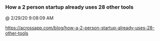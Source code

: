﻿

### How a 2 person startup already uses 28 other tools
@ 2/29/20 9:08:09 AM

https://acrossapp.com/blog/how-a-2-person-startup-already-uses-28-other-tools


